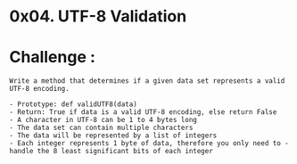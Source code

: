 # 0x04. UTF-8 Validation

# Challenge :
    Write a method that determines if a given data set represents a valid UTF-8 encoding.

    - Prototype: def validUTF8(data)
    - Return: True if data is a valid UTF-8 encoding, else return False
    - A character in UTF-8 can be 1 to 4 bytes long
    - The data set can contain multiple characters
    - The data will be represented by a list of integers
    - Each integer represents 1 byte of data, therefore you only need to - handle the 8 least significant bits of each integer
